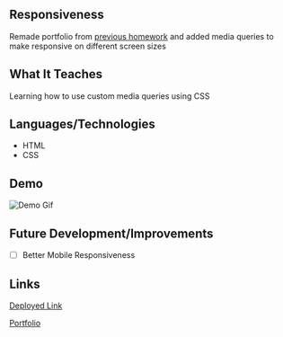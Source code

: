 ## Responsiveness
Remade portfolio from [previous homework](https://github.com/LMBoyle/Basic-Portfolio) and added media queries to make responsive on different screen sizes

## What It Teaches
Learning how to use custom media queries using CSS

## Languages/Technologies 
* HTML
* CSS

## Demo
![Demo Gif](assets/images/demoRes.gif)

## Future Development/Improvements
- [ ] Better Mobile Responsiveness


## Links
[Deployed Link](https://lmboyle.github.io/Responsive-Portfolio/)

[Portfolio](https://lmboyle.github.io/)